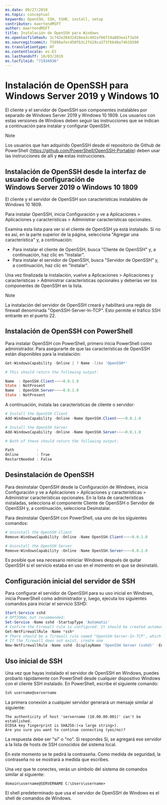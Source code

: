 ```yaml
---
ms.date: 09/27/2019
ms.topic: conceptual
keywords: OpenSSH, SSH, SSHD, install, setup
contributor: maertendMSFT
author: maertendMSFT
title: Instalación de OpenSSH para Windows
ms.openlocfilehash: 3c742e20432d20ea3c402af66f19a803ea1f3a56
ms.sourcegitcommit: 73898afec450fb3c2f429ca373f6b48a74b19390
ms.translationtype: HT
ms.contentlocale: es-ES
ms.lasthandoff: 10/03/2019
ms.locfileid: "71934936"
---
```

# <a name="installation-of-openssh-for-windows-server-2019-and-windows-10"></a>Instalación de OpenSSH para Windows Server 2019 y Windows 10 #

El cliente y el servidor de OpenSSH son componentes instalables por separado de Windows Server 2019 y Windows 10 1809.
Los usuarios con estas versiones de Windows deben seguir las instrucciones que se indican a continuación para instalar y configurar OpenSSH. 

> [!NOTE] 
> Los usuarios que han adquirido OpenSSH desde el repositorio de Github de PowerShell (https://github.com/PowerShell/OpenSSH-Portable) deben usar las instrucciones de allí y __no__ estas instrucciones. 


## <a name="installing-openssh-from-the-settings-ui-on-windows-server-2019-or-windows-10-1809"></a>Instalación de OpenSSH desde la interfaz de usuario de configuración de Windows Server 2019 o Windows 10 1809

El cliente y el servidor de OpenSSH son características instalables de Windows 10 1809. 

Para instalar OpenSSH, inicia Configuración y ve a Aplicaciones > Aplicaciones y características > Administrar características opcionales. 

Examina esta lista para ver si el cliente de OpenSSH ya está instalado. Si no es así, en la parte superior de la página, selecciona "Agregar una característica" y, a continuación: 

* Para instalar el cliente de OpenSSH, busca "Cliente de OpenSSH" y, a continuación, haz clic en "Instalar". 
* Para instalar el servidor de OpenSSH, busca "Servidor de OpenSSH" y, a continuación, haz clic en "Instalar". 

Una vez finalizada la instalación, vuelve a Aplicaciones > Aplicaciones y características > Administrar características opcionales y deberías ver los componentes de OpenSSH en la lista.

> [!NOTE]
> La instalación del servidor de OpenSSH creará y habilitará una regla de firewall denominada "OpenSSH-Server-In-TCP". Esto permite el tráfico SSH entrante en el puerto 22. 

## <a name="installing-openssh-with-powershell"></a>Instalación de OpenSSH con PowerShell 

Para instalar OpenSSH con PowerShell, primero inicia PowerShell como administrador.
Para asegurarte de que las características de OpenSSH están disponibles para la instalación:

```powershell
Get-WindowsCapability -Online | ? Name -like 'OpenSSH*'

# This should return the following output:

Name  : OpenSSH.Client~~~~0.0.1.0
State : NotPresent
Name  : OpenSSH.Server~~~~0.0.1.0
State : NotPresent
```

A continuación, instala las características de cliente o servidor:

```powershell
# Install the OpenSSH Client
Add-WindowsCapability -Online -Name OpenSSH.Client~~~~0.0.1.0

# Install the OpenSSH Server
Add-WindowsCapability -Online -Name OpenSSH.Server~~~~0.0.1.0

# Both of these should return the following output:

Path          :
Online        : True
RestartNeeded : False
```

## <a name="uninstalling-openssh"></a>Desinstalación de OpenSSH

Para desinstalar OpenSSH desde la Configuración de Windows, inicia Configuración y ve a Aplicaciones > Aplicaciones y características > Administrar características opcionales. En la lista de características instaladas, selecciona el componente Cliente de OpenSSH o Servidor de OpenSSH y, a continuación, selecciona Desinstalar.

Para desinstalar OpenSSH con PowerShell, usa uno de los siguientes comandos:

```powershell
# Uninstall the OpenSSH Client
Remove-WindowsCapability -Online -Name OpenSSH.Client~~~~0.0.1.0

# Uninstall the OpenSSH Server
Remove-WindowsCapability -Online -Name OpenSSH.Server~~~~0.0.1.0
```

Es posible que sea necesario reiniciar Windows después de quitar OpenSSH si el servicio estaba en uso en el momento en que se desinstaló.


## <a name="initial-configuration-of-ssh-server"></a>Configuración inicial del servidor de SSH

Para configurar el servidor de OpenSSH para su uso inicial en Windows, inicia PowerShell como administrador y, luego, ejecuta los siguientes comandos para iniciar el servicio SSHD:

```powershell
Start-Service sshd
# OPTIONAL but recommended:
Set-Service -Name sshd -StartupType 'Automatic'
# Confirm the Firewall rule is configured. It should be created automatically by setup. 
Get-NetFirewallRule -Name *ssh*
# There should be a firewall rule named "OpenSSH-Server-In-TCP", which should be enabled
# If the firewall does not exist, create one
New-NetFirewallRule -Name sshd -DisplayName 'OpenSSH Server (sshd)' -Enabled True -Direction Inbound -Protocol TCP -Action Allow -LocalPort 22
```

## <a name="initial-use-of-ssh"></a>Uso inicial de SSH

Una vez que hayas instalado el servidor de OpenSSH en Windows, puedes probarlo rápidamente con PowerShell desde cualquier dispositivo Windows con el cliente SSH instalado. En PowerShell, escribe el siguiente comando: 

```powershell
Ssh username@servername
```

La primera conexión a cualquier servidor generará un mensaje similar al siguiente:

```
The authenticity of host 'servername (10.00.00.001)' can't be established.
ECDSA key fingerprint is SHA256:(<a large string>).
Are you sure you want to continue connecting (yes/no)?
```

La respuesta debe ser "sí" o "no". Si respondes Sí, se agregará ese servidor a la lista de hosts de SSH conocidos del sistema local.

En este momento se te pedirá la contraseña. Como medida de seguridad, la contraseña no se mostrará a medida que escribes. 

Una vez que te conectes, verás un símbolo del sistema de comandos similar al siguiente:

```
domain\username@SERVERNAME C:\Users\username>
```

El shell predeterminado que usa el servidor de OpenSSH de Windows es el shell de comandos de Windows. 

